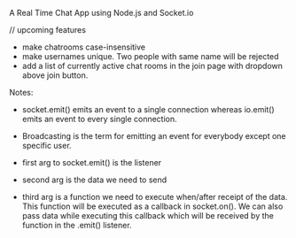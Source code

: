 A Real Time Chat App using Node.js and Socket.io

// upcoming features

 - make chatrooms case-insensitive
 - make usernames unique. Two people with same name will be rejected
 - add a list of currently active chat rooms in the join page with dropdown above join button.

Notes:
- socket.emit() emits an event to a single connection whereas io.emit() emits an event to every single connection.
 - Broadcasting is the term for emitting an event for everybody except one specific user.

 - first arg to socket.emit() is the listener
 - second arg is the data we need to send
 - third arg is a function we need to execute when/after receipt of the data. This function will be executed as a callback in socket.on(). We can also pass data while executing this callback which will be received by the function in the .emit() listener.